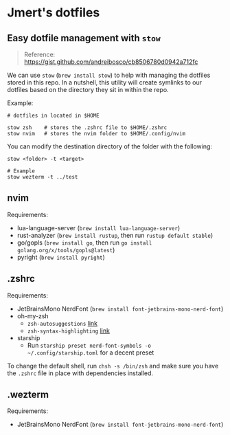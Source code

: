 # Jmert's dotfiles

## Easy dotfile management with `stow`

> Reference: https://gist.github.com/andreibosco/cb8506780d0942a712fc

We can use `stow` (`brew install stow`) to help with managing the dotfiles stored in this repo. In a nutshell, this utility will create symlinks to our dotfiles based on the directory they sit in within the repo.

Example:
```
# dotfiles in located in $HOME

stow zsh    # stores the .zshrc file to $HOME/.zshrc
stow nvim   # stores the nvim folder to $HOME/.config/nvim
```

You can modify the destination directory of the folder with the following:
```
stow <folder> -t <target>

# Example
stow wezterm -t ../test
```

## nvim

Requirements:
- lua-language-server (`brew install lua-language-server`)
- rust-analyzer (`brew install rustup`, then run `rustup default stable`)
- go/gopls (`brew install go`, then run `go install golang.org/x/tools/gopls@latest`)
- pyright (`brew install pyright`) 

## .zshrc

Requirements: 
- JetBrainsMono NerdFont (`brew install font-jetbrains-mono-nerd-font`)
- oh-my-zsh
    - `zsh-autosuggestions` [link](https://github.com/zsh-users/zsh-autosuggestions/blob/master/INSTALL.md#homebrew)
    - `zsh-syntax-highlighting` [link](https://github.com/zsh-users/zsh-syntax-highlighting)
- starship
    - Run `starship preset nerd-font-symbols -o ~/.config/starship.toml` for a decent preset

To change the default shell, run `chsh -s /bin/zsh` and make sure you have the `.zshrc` file in place with dependencies installed.

## .wezterm

Requirements:
- JetBrainsMono NerdFont (`brew install font-jetbrains-mono-nerd-font`)
